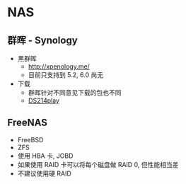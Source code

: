 # NAS


## 群晖 - Synology
* 黑群晖
  * http://xpenology.me/
  * 目前只支持到 5.2, 6.0 尚无
* 下载
  * 群晖针对不同意见下载的包也不同
  * [DS214play](https://www.synology.com/zh-cn/support/download/DS214play)


## FreeNAS
* FreeBSD
* ZFS
* 使用 HBA 卡, JOBD
* 如果使用 RAID 卡可以将每个磁盘做 RAID 0, 但性能相当差
* 不建议使用硬 RAID
